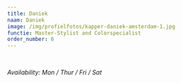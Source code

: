 ```yaml
---
title: Daniek
naam: Daniek
image: /img/profielfotos/kapper-daniek-amsterdam-1.jpg
functie: Master-Stylist and Colorspecialist
order_number: 6
---
```



&nbsp;

*Availability: Mon / Thur / Fri / Sat*